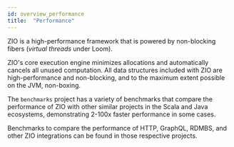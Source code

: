 ```yaml
---
id: overview_performance
title:  "Performance"
---
```


ZIO is a high-performance framework that is powered by non-blocking fibers (_virtual threads_ under Loom).

ZIO's core execution engine minimizes allocations and automatically cancels all unused computation. All data structures included with ZIO are high-performance and non-blocking, and to the maximum extent possible on the JVM, non-boxing.

The `benchmarks` project has a variety of benchmarks that compare the performance of ZIO with other similar projects in the Scala and Java ecosystems, demonstrating 2-100x faster performance in some cases.

Benchmarks to compare the performance of HTTP, GraphQL, RDMBS, and other ZIO integrations can be found in those respective projects.